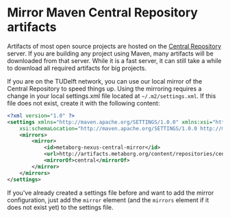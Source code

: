 # Mirror Maven Central Repository artifacts

Artifacts of most open source projects are hosted on the [Central Repository](https://search.maven.org/) server. If you are building any project using Maven, many artifacts will be downloaded from that server. While it is a fast server, it can still take a while to download all required artifacts for big projects.

If you are on the TUDelft network, you can use our local mirror of the Central Repository to speed things up. Using the mirroring requires a change in your local settings.xml file located at `~/.m2/settings.xml`. If this file does not exist, create it with the following content:

```xml
<?xml version="1.0" ?>
<settings xmlns="http://maven.apache.org/SETTINGS/1.0.0" xmlns:xsi="http://www.w3.org/2001/XMLSchema-instance"
	xsi:schemaLocation="http://maven.apache.org/SETTINGS/1.0.0 http://maven.apache.org/xsd/settings-1.0.0.xsd">
	<mirrors>
		<mirror>
			<id>metaborg-nexus-central-mirror</id>
			<url>http://artifacts.metaborg.org/content/repositories/central/</url>
			<mirrorOf>central</mirrorOf>
		</mirror>
	</mirrors>
</settings>
```

If you've already created a settings file before and want to add the mirror configuration, just add the `mirror` element (and the `mirrors` element if it does not exist yet) to the settings file.
